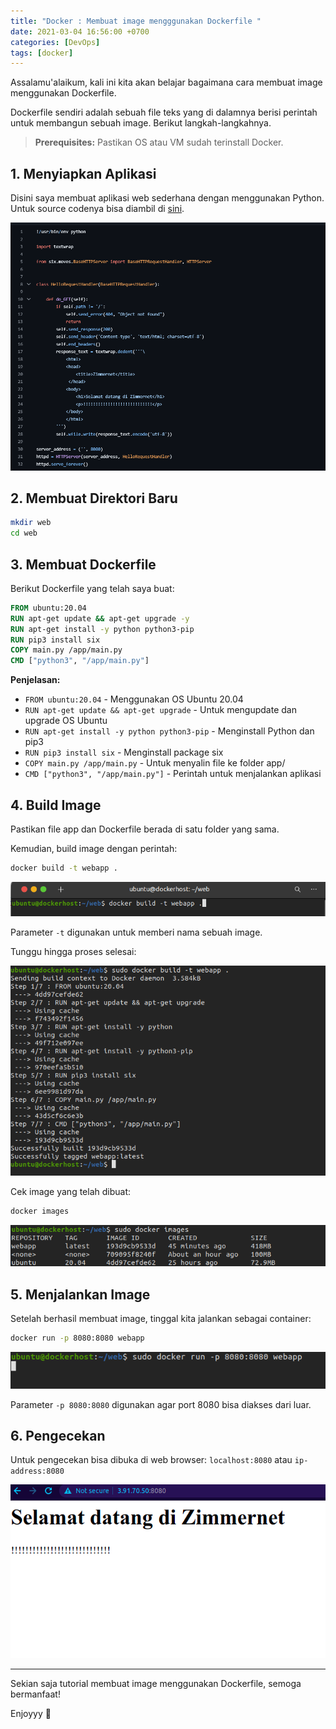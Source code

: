 ```yaml
---
title: "Docker : Membuat image mengggunakan Dockerfile "
date: 2021-03-04 16:56:00 +0700
categories: [DevOps]
tags: [docker]
---
```


Assalamu'alaikum, kali ini kita akan belajar bagaimana cara membuat image menggunakan Dockerfile.

Dockerfile sendiri adalah sebuah file teks yang di dalamnya berisi perintah untuk membangun sebuah image. Berikut langkah-langkahnya.

> **Prerequisites:** Pastikan OS atau VM sudah terinstall Docker.

## 1. Menyiapkan Aplikasi

Disini saya membuat aplikasi web sederhana dengan menggunakan Python. Untuk source codenya bisa diambil di [sini](https://github.com/zimmersrv/simple-webapp-python).

[![](/assets/img/posts/image(code).png)](/assets/img/posts/image(code).png)

## 2. Membuat Direktori Baru

```bash
mkdir web
cd web
```

## 3. Membuat Dockerfile

Berikut Dockerfile yang telah saya buat:

```dockerfile
FROM ubuntu:20.04
RUN apt-get update && apt-get upgrade -y
RUN apt-get install -y python python3-pip
RUN pip3 install six
COPY main.py /app/main.py
CMD ["python3", "/app/main.py"]
```

**Penjelasan:**
- `FROM ubuntu:20.04` - Menggunakan OS Ubuntu 20.04
- `RUN apt-get update && apt-get upgrade` - Untuk mengupdate dan upgrade OS Ubuntu
- `RUN apt-get install -y python python3-pip` - Menginstall Python dan pip3
- `RUN pip3 install six` - Menginstall package six
- `COPY main.py /app/main.py` - Untuk menyalin file ke folder app/
- `CMD ["python3", "/app/main.py"]` - Perintah untuk menjalankan aplikasi

## 4. Build Image

Pastikan file app dan Dockerfile berada di satu folder yang sama.

Kemudian, build image dengan perintah:

```bash
docker build -t webapp .
```

[![](/assets/img/posts/image(124).png)](/assets/img/posts/image(124).png)

Parameter `-t` digunakan untuk memberi nama sebuah image.

Tunggu hingga proses selesai:

[![](/assets/img/posts/image(123).png)](/assets/img/posts/image(123).png)

Cek image yang telah dibuat:

```bash
docker images
```

[![](/assets/img/posts/image(122).png)](/assets/img/posts/image(122).png)

## 5. Menjalankan Image

Setelah berhasil membuat image, tinggal kita jalankan sebagai container:

```bash
docker run -p 8080:8080 webapp
```

[![](/assets/img/posts/image(121).png)](/assets/img/posts/image(121).png)

Parameter `-p 8080:8080` digunakan agar port 8080 bisa diakses dari luar.

## 6. Pengecekan

Untuk pengecekan bisa dibuka di web browser: `localhost:8080` atau `ip-address:8080`

[![](/assets/img/posts/image(128).png)](/assets/img/posts/image(128).png)

---

Sekian saja tutorial membuat image menggunakan Dockerfile, semoga bermanfaat!

Enjoyyy 🐳